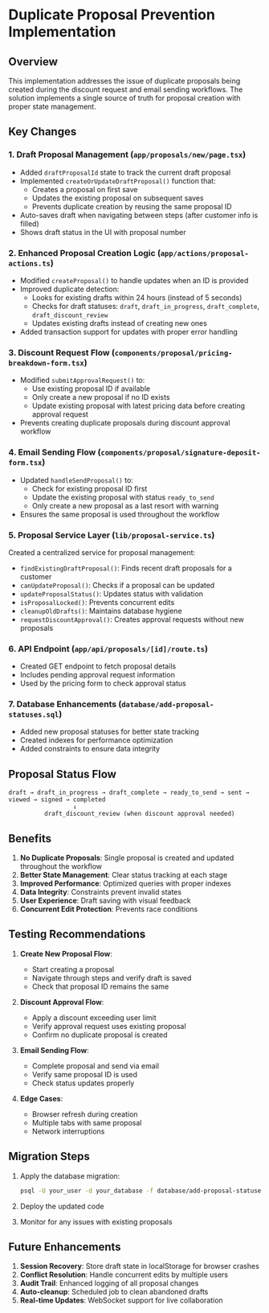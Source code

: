 # Duplicate Proposal Prevention Implementation

## Overview

This implementation addresses the issue of duplicate proposals being created during the discount request and email sending workflows. The solution implements a single source of truth for proposal creation with proper state management.

## Key Changes

### 1. **Draft Proposal Management** (`app/proposals/new/page.tsx`)

- Added `draftProposalId` state to track the current draft proposal
- Implemented `createOrUpdateDraftProposal()` function that:
  - Creates a proposal on first save
  - Updates the existing proposal on subsequent saves
  - Prevents duplicate creation by reusing the same proposal ID
- Auto-saves draft when navigating between steps (after customer info is filled)
- Shows draft status in the UI with proposal number

### 2. **Enhanced Proposal Creation Logic** (`app/actions/proposal-actions.ts`)

- Modified `createProposal()` to handle updates when an ID is provided
- Improved duplicate detection:
  - Looks for existing drafts within 24 hours (instead of 5 seconds)
  - Checks for draft statuses: `draft`, `draft_in_progress`, `draft_complete`, `draft_discount_review`
  - Updates existing drafts instead of creating new ones
- Added transaction support for updates with proper error handling

### 3. **Discount Request Flow** (`components/proposal/pricing-breakdown-form.tsx`)

- Modified `submitApprovalRequest()` to:
  - Use existing proposal ID if available
  - Only create a new proposal if no ID exists
  - Update existing proposal with latest pricing data before creating approval request
- Prevents creating duplicate proposals during discount approval workflow

### 4. **Email Sending Flow** (`components/proposal/signature-deposit-form.tsx`)

- Updated `handleSendProposal()` to:
  - Check for existing proposal ID first
  - Update the existing proposal with status `ready_to_send`
  - Only create a new proposal as a last resort with warning
- Ensures the same proposal is used throughout the workflow

### 5. **Proposal Service Layer** (`lib/proposal-service.ts`)

Created a centralized service for proposal management:
- `findExistingDraftProposal()`: Finds recent draft proposals for a customer
- `canUpdateProposal()`: Checks if a proposal can be updated
- `updateProposalStatus()`: Updates status with validation
- `isProposalLocked()`: Prevents concurrent edits
- `cleanupOldDrafts()`: Maintains database hygiene
- `requestDiscountApproval()`: Creates approval requests without new proposals

### 6. **API Endpoint** (`app/api/proposals/[id]/route.ts`)

- Created GET endpoint to fetch proposal details
- Includes pending approval request information
- Used by the pricing form to check approval status

### 7. **Database Enhancements** (`database/add-proposal-statuses.sql`)

- Added new proposal statuses for better state tracking
- Created indexes for performance optimization
- Added constraints to ensure data integrity

## Proposal Status Flow

```
draft → draft_in_progress → draft_complete → ready_to_send → sent → viewed → signed → completed
                  ↓
          draft_discount_review (when discount approval needed)
```

## Benefits

1. **No Duplicate Proposals**: Single proposal is created and updated throughout the workflow
2. **Better State Management**: Clear status tracking at each stage
3. **Improved Performance**: Optimized queries with proper indexes
4. **Data Integrity**: Constraints prevent invalid states
5. **User Experience**: Draft saving with visual feedback
6. **Concurrent Edit Protection**: Prevents race conditions

## Testing Recommendations

1. **Create New Proposal Flow**:
   - Start creating a proposal
   - Navigate through steps and verify draft is saved
   - Check that proposal ID remains the same

2. **Discount Approval Flow**:
   - Apply a discount exceeding user limit
   - Verify approval request uses existing proposal
   - Confirm no duplicate proposal is created

3. **Email Sending Flow**:
   - Complete proposal and send via email
   - Verify same proposal ID is used
   - Check status updates properly

4. **Edge Cases**:
   - Browser refresh during creation
   - Multiple tabs with same proposal
   - Network interruptions

## Migration Steps

1. Apply the database migration:
   ```bash
   psql -U your_user -d your_database -f database/add-proposal-statuses.sql
   ```

2. Deploy the updated code

3. Monitor for any issues with existing proposals

## Future Enhancements

1. **Session Recovery**: Store draft state in localStorage for browser crashes
2. **Conflict Resolution**: Handle concurrent edits by multiple users
3. **Audit Trail**: Enhanced logging of all proposal changes
4. **Auto-cleanup**: Scheduled job to clean abandoned drafts
5. **Real-time Updates**: WebSocket support for live collaboration 